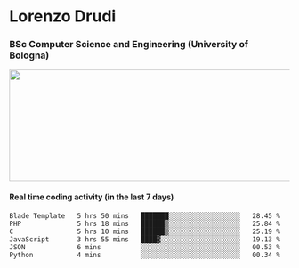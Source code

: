 # Lorenzo Drudi
### BSc Computer Science and Engineering (University of Bologna)

<img src="https://github-readme-stats-lorenzodrudi.vercel.app//api?username=LorenzoDrudi&count_private=true&show_icons=true&theme=gruvbox" height=200px width=550px>

<!---Use wakatime plugins to track the coding time--->
#### Real time coding activity (in the last 7 days)
<!--START_SECTION:waka-->

```text
Blade Template   5 hrs 50 mins   ███████░░░░░░░░░░░░░░░░░░   28.45 %
PHP              5 hrs 18 mins   ██████▒░░░░░░░░░░░░░░░░░░   25.84 %
C                5 hrs 10 mins   ██████▒░░░░░░░░░░░░░░░░░░   25.19 %
JavaScript       3 hrs 55 mins   ████▓░░░░░░░░░░░░░░░░░░░░   19.13 %
JSON             6 mins          ░░░░░░░░░░░░░░░░░░░░░░░░░   00.53 %
Python           4 mins          ░░░░░░░░░░░░░░░░░░░░░░░░░   00.34 %
```

<!--END_SECTION:waka-->
